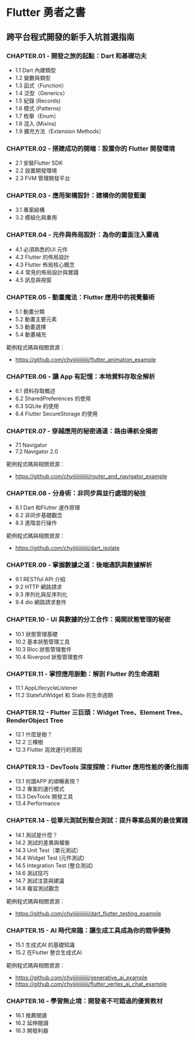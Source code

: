 # Flutter 勇者之書

## 跨平台程式開發的新手入坑首選指南

### CHAPTER.01 - 開發之旅的起點：Dart 和基礎功夫

- 1.1 Dart 內建類型
- 1.2 變數與類型
- 1.3 函式（Function）
- 1.4 泛型（Generics）
- 1.5 紀錄 (Records)
- 1.6 模式 (Patterns)
- 1.7 枚舉（Enum）
- 1.8 混入 (Mixins)
- 1.9 擴充方法（Extension Methods）

### CHAPTER.02 - 搭建成功的開端：設置你的 Flutter 開發環境

- 2.1 安裝Flutter SDK
- 2.2 設置開發環境
- 2.3 FVM 管理開發平台

### CHAPTER.03 - 應用架構設計：建構你的開發藍圖

- 3.1 專案結構
- 3.2 模組化與重用

### CHAPTER.04 - 元件與佈局設計：為你的畫面注入靈魂

- 4.1 必須熟悉的UI 元件
- 4.2 Flutter 的佈局設計
- 4.3 Flutter 佈局核心概念
- 4.4 常見的佈局設計與實踐
- 4.5 訊息與視窗

### CHAPTER.05 - 動畫魔法：Flutter 應用中的視覺藝術

- 5.1 動畫分類
- 5.2 動畫主要元素
- 5.3 動畫選擇
- 5.4 動畫補充

範例程式碼與相關資源：
- https://github.com/chyiiiiiiiiiiii/flutter_animation_example

### CHAPTER.06 - 讓 App 有記憶：本地資料存取全解析

- 6.1 資料存取概述
- 6.2 SharedPreferences 的使用
- 6.3 SQLite 的使用
- 6.4 Flutter SecureStorage 的使用

### CHAPTER.07 - 穿越應用的秘密通道：路由導航全揭密
- 7.1 Navigator
- 7.2 Navigator 2.0

範例程式碼與相關資源：
- https://github.com/chyiiiiiiiiiiii/router_and_navigator_example

### CHAPTER.08 - 分身術：非同步與並行處理的秘技
- 8.1 Dart 和Flutter 運作原理
- 8.2 非同步基礎觀念
- 8.3 進階並行操作

範例程式碼與相關資源：
- https://github.com/chyiiiiiiiiiiii/dart_isolate

### CHAPTER.09 - 掌握數據之道：後端通訊與數據解析

- 9.1 RESTful API 介紹
- 9.2 HTTP 網路請求
- 9.3 序列化與反序列化
- 9.4 dio 網路請求套件

### CHAPTER.10 - UI 與數據的分工合作：揭開狀態管理的秘密

- 10.1 狀態管理基礎
- 10.2 基本狀態管理工具
- 10.3 Bloc 狀態管理套件
- 10.4 Riverpod 狀態管理套件

### CHAPTER.11 - 掌控應用脈動：解剖 Flutter 的生命週期

- 11.1 AppLifecycleListener
- 11.2 StatefulWidget 和 State 的生命週期

### CHAPTER.12 - Flutter 三巨頭：Widget Tree、Element Tree、RenderObject Tree

- 12.1 什麼是樹？
- 12.2 三棵樹
- 12.3 Flutter 高效運行的原因

### CHAPTER.13 - DevTools 深度探險：Flutter 應用性能的優化指南

- 13.1 何謂APP 的順暢表現？
- 13.2 專案的運行模式
- 13.3 DevTools 開發工具
- 13.4 Performance

### CHAPTER.14 - 從單元測試到整合測試：提升專案品質的最佳實踐

- 14.1 測試是什麼？
- 14.2 測試的差異與權衡
- 14.3 Unit Test（單元測試）
- 14.4 Widget Test (元件測試)
- 14.5 Integration Test (整合測試)
- 14.6 測試技巧
- 14.7 測試注意與建議
- 14.8 複習測試觀念

範例程式碼與相關資源：
- https://github.com/chyiiiiiiiiiiii/dart_flutter_testing_example

### CHAPTER.15 - AI 時代來臨：讓生成工具成為你的競爭優勢

- 15.1 生成式AI 的基礎知識
- 15.2 在Flutter 整合生成式AI

範例程式碼與相關資源：
- https://github.com/chyiiiiiiiiiiii/generative_ai_example
- https://github.com/chyiiiiiiiiiiii/flutter_vertex_ai_chat_example

### CHAPTER.16 - 學習無止境：開發者不可錯過的優質教材

- 16.1 推薦閱讀
- 16.2 延伸閱讀
- 16.3 開發利器
